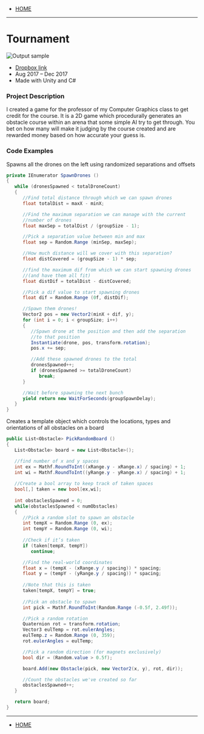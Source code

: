 - [HOME](https://avijr.com)

---

# Tournament

![Output sample](https://github.com/Polaros/AVI/raw/master/gifs/tournament.gif)

- [Dropbox link](https://www.dropbox.com/s/zwcg1cjyjnwq4h7/Tournament.app.zip?dl=0)
- Aug 2017 – Dec 2017
- Made with Unity and C#

### Project Description
I created a game for the professor of my Computer Graphics class to get credit for the course. It is a 2D game which procedurally generates an obstacle course within an arena that some simple AI try to get through. You bet on how many will make it judging by the course created and are rewarded money based on how accurate your guess is.

### Code Examples
Spawns all the drones on the left using randomized separations and offsets

```c#
private IEnumerator SpawnDrones ()
{
   while (dronesSpawned < totalDroneCount)
   {
      //Find total distance through which we can spawn drones
      float totalDist = maxX - minX;

      //Find the maximum separation we can manage with the current
      //number of drones
      float maxSep = totalDist / (groupSize - 1);

      //Pick a separation value between min and max
      float sep = Random.Range (minSep, maxSep);

      //How much distance will we cover with this separation?
      float distCovered = (groupSize - 1) * sep;

      //find the maximum dif from which we can start spawning drones
      //(and have them all fit)
      float distDif = totalDist - distCovered;

      //Pick a dif value to start spawning drones
      float dif = Random.Range (0f, distDif);

      //Spawn them drones!
      Vector2 pos = new Vector2(minX + dif, y);
      for (int i = 0; i < groupSize; i++)
      {
         //Spawn drone at the position and then add the separation
         //to that position
         Instantiate(drone, pos, transform.rotation);
         pos.x += sep;

         //Add these spawned drones to the total
         dronesSpawned++;
         if (dronesSpawned >= totalDroneCount)
            break;
      }

      //Wait before spawning the next bunch
      yield return new WaitForSeconds(groupSpawnDelay);
   }
}
```

Creates a template object which controls the locations, types and orientations of all obstacles on a board
```c#
public List<Obstacle> PickRandomBoard ()
{
   List<Obstacle> board = new List<Obstacle>();

   //find number of x and y spaces
   int ex = Mathf.RoundToInt((xRange.y - xRange.x) / spacing) + 1;
   int wi = Mathf.RoundToInt((yRange.y - yRange.x) / spacing) + 1;
		
   //Create a bool array to keep track of taken spaces
   bool[,] taken = new bool[ex,wi];
		
   int obstaclesSpawned = 0;
   while(obstaclesSpawned < numObstacles)
   {
      //Pick a random slot to spawn an obstacle
      int tempX = Random.Range (0, ex);
      int tempY = Random.Range (0, wi);
			
      //Check if it’s taken
      if (taken[tempX, tempY])
         continue;

      //Find the real-world coordinates
      float x = (tempX - (xRange.y / spacing)) * spacing;
      float y = (tempY - (yRange.y / spacing)) * spacing;
			
      //Note that this is taken
      taken[tempX, tempY] = true;
			
      //Pick an obstacle to spawn
      int pick = Mathf.RoundToInt(Random.Range (-0.5f, 2.49f));

      //Pick a random rotation
      Quaternion rot = transform.rotation;
      Vector3 eulTemp = rot.eulerAngles;
      eulTemp.z = Random.Range (0, 359);
      rot.eulerAngles = eulTemp;

      //Pick a random direction (for magnets exclusively)
      bool dir = (Random.value > 0.5f);

      board.Add(new Obstacle(pick, new Vector2(x, y), rot, dir));

      //Count the obstacles we've created so far
      obstaclesSpawned++;
   }

   return board;
}
```

---

- [HOME](https://avijr.com)
